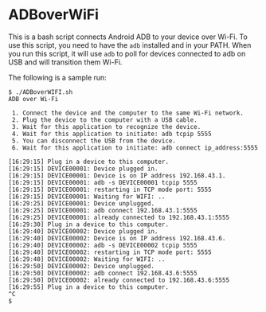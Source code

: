 # ADBoverWiFi

This is a bash script connects Android ADB to your device over Wi-Fi.
To use this script, you need to have the `adb` installed and in your PATH.
When you run this script, it will use `adb` to poll for devices connected to adb on USB and will transition them Wi-Fi.

The following is a sample run:

```
$ ./ADBoverWIFI.sh
ADB over Wi-Fi

 1. Connect the device and the computer to the same Wi-Fi network.
 2. Plug the device to the computer with a USB cable.
 3. Wait for this application to recognize the device.
 4. Wait for this application to initiate: adb tcpip 5555
 5. You can disconnect the USB from the device.
 6. Wait for this application to initiate: adb connect ip_address:5555

[16:29:15] Plug in a device to this computer.
[16:29:15] DEVICE00001: Device plugged in.
[16:29:15] DEVICE00001: Device is on IP address 192.168.43.1.
[16:29:15] DEVICE00001: adb -s DEVICE00001 tcpip 5555
[16:29:15] DEVICE00001: restarting in TCP mode port: 5555
[16:29:15] DEVICE00001: Waiting for WIFI: ..
[16:29:25] DEVICE00001: Device unplugged.
[16:29:25] DEVICE00001: adb connect 192.168.43.1:5555
[16:29:25] DEVICE00001: already connected to 192.168.43.1:5555
[16:29:30] Plug in a device to this computer.
[16:29:40] DEVICE00002: Device plugged in.
[16:29:40] DEVICE00002: Device is on IP address 192.168.43.6.
[16:29:40] DEVICE00002: adb -s DEVICE00002 tcpip 5555
[16:29:40] DEVICE00002: restarting in TCP mode port: 5555
[16:29:40] DEVICE00002: Waiting for WIFI: ..
[16:29:50] DEVICE00002: Device unplugged.
[16:29:50] DEVICE00002: adb connect 192.168.43.6:5555
[16:29:50] DEVICE00002: already connected to 192.168.43.6:5555
[16:29:55] Plug in a device to this computer.
^C
$
```
